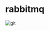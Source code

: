 # rabbitmq

![git](https://user-images.githubusercontent.com/23150134/56615237-59eb6b80-6623-11e9-99f1-dcf6517dc4fb.png)
